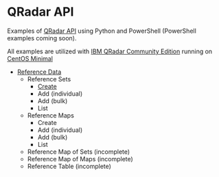 # QRadar API

Examples of [QRadar API](https://www.ibm.com/support/knowledgecenter/SSKMKU/com.ibm.qradar.doc_cloud/c_rest_api_getting_started.html) using Python and PowerShell (PowerShell examples coming soon).

All examples are utilized with [IBM QRadar Community Edition](https://developer.ibm.com/qradar/ce/) running on [CentOS Minimal](https://www.centos.org/download/)
* [Reference Data](https://www.ibm.com/support/knowledgecenter/en/SS42VS_7.3.1/com.ibm.qradar.doc/c_qradar_adm_ref_data_collection_overview.html)
    * Reference Sets
        * [Create](https://github.com/stahler/QRadar/blob/master/ReferenceData/ReferenceSets/QRadar_Create_ReferenceSet.py)
        * Add (individual)
        * Add (bulk)
        * List
    * Reference Maps
        * Create
        * Add (individual)
        * Add (bulk)
        * List
    * Reference Map of Sets (incomplete)
    * Reference Map of Maps (incomplete)
    * Reference Table (incomplete)


